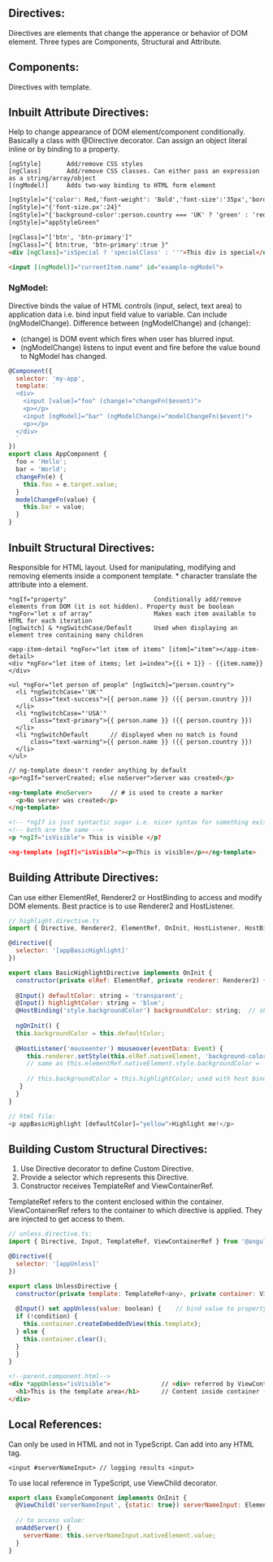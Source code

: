 ## Directives:
Directives are elements that change the apperance or behavior of DOM element. Three types are Components, Structural and Attribute.

## Components:
Directives with template. 

## Inbuilt Attribute Directives:
Help to change appearance of DOM element/component conditionally. Basically a class with @Directive decorator. Can assign an object literal inline or by binding to a property.
``` 
[ngStyle]       Add/remove CSS styles
[ngClass]       Add/remove CSS classes. Can either pass an expression as a string/array/object
[(ngModel)]     Adds two-way binding to HTML form element
```
```html
[ngStyle]="{'color': Red,'font-weight': 'Bold','font-size':'35px','borderBottom': borderStyle}"
[ngStyle]="{'font-size.px':24}"
[ngStyle]="{'background-color':person.country === 'UK' ? 'green' : 'red' }
[ngStyle]="appStyleGreen"

[ngClass]="['btn', 'btn-primary']"
[ngClass]="{ btn:true, 'btn-primary':true }"  
<div [ngClass]="isSpecial ? 'specialClass' : ''">This div is special</div>

<input [(ngModel)]="currentItem.name" id="example-ngModel">
```

### NgModel:
Directive binds the value of HTML controls (input, select, text area) to application data i.e. bind input field value to variable. Can include (ngModelChange). Difference between (ngModelChange) and (change):
- (change) is DOM event which fires when user has blurred input.
- (ngModelChange) listens to input event and fire before the value bound to NgModel has changed.

```javascript
@Component({
  selector: 'my-app',
  template: `
  <div>
    <input [value]="foo" (change)="changeFn($event)">
    <p></p>
    <input [ngModel]="bar" (ngModelChange)="modelChangeFn($event)">
    <p></p>
  </div>
  `
})
export class AppComponent {
  foo = 'Hello';
  bar = 'World';
  changeFn(e) {
    this.foo = e.target.value;
  }
  modelChangeFn(value) {
    this.bar = value;
  }
}
```


## Inbuilt Structural Directives:
Responsible for HTML layout. Used for manipulating, modifying and removing elements inside a component template. * character translate the attribute into a <ng-template> element.
  
```
*ngIf="property"                        Conditionally add/remove elements from DOM (it is not hidden). Property must be boolean
*ngFor="let x of array"                 Makes each item available to HTML for each iteration
[ngSwitch] & *ngSwitchCase/Default      Used when displaying an element tree containing many children

<app-item-detail *ngFor="let item of items" [item]="item"></app-item-detail>
<div *ngFor="let item of items; let i=index">{{i + 1}} - {{item.name}}</div>

<ul *ngFor="let person of people" [ngSwitch]="person.country"> 
  <li *ngSwitchCase="'UK'"
      class="text-success">{{ person.name }} ({{ person.country }})
  </li>
  <li *ngSwitchCase="'USA'"
      class="text-primary">{{ person.name }} ({{ person.country }})
  </li>
  <li *ngSwitchDefault      // displayed when no match is found
      class="text-warning">{{ person.name }} ({{ person.country }})
  </li>
</ul>
```
  
```html
// ng-template doesn't render anything by default 
<p>*ngIf="serverCreated; else noServer">Server was created</p>

<ng-template #noServer>     // # is used to create a marker
  <p>No server was created</p>
</ng-template>

<!-- *ngIf is just syntactic sugar i.e. nicer syntax for something existing -->
<!-- both are the same -->
<p *ngIf="isVisible"> This is visible </p?

<ng-template [ngIf]="isVisible"><p>This is visible</p></ng-template>
```

## Building Attribute Directives:
Can use either ElementRef, Renderer2 or HostBinding to access and modify DOM elements. Best practice is to use Renderer2 and HostListener.
```javascript
// highlight.directive.ts
import { Directive, Renderer2, ElementRef, OnInit, HostListener, HostBinding, Input } from '@angular/core';

@directive({
  selector: '[appBasicHighlight]'
})

export class BasicHighlightDirective implements OnInit {
  constructor(private elRef: ElementRef, private renderer: Renderer2) {}
  
  @Input() defaultColor: string = 'transparent';
  @Input() highlightColor: string = 'blue';
  @HostBinding('style.backgroundColor') backgroundColor: string;  // shortcut for renderer
  
  ngOnInit() {
  this.backgroundColor = this.defaultColor;
  
  @HostListener('mouseenter') mouseover(eventData: Event) {
     this.renderer.setStyle(this.elRef.nativeElement, 'background-color', 'green', false, false);
     // same as this.elementRef.nativeElement.style.backgroundColor = 'green'; not good way of acccessing element directly
     
     // this.backgroundColor = this.highlightColor; used with host binding
   }
  }
}

// html file:
<p appBasicHighlight [defaultColor]="yellow">Highlight me!</p>
```
## Building Custom Structural Directives:
1) Use Directive decorator to define Custom Directive.
2) Provide a selector which represents this Directive.
3) Constructor receives TemplateRef and ViewContainerRef.

TemplateRef refers to the content enclosed within the container.
ViewContainerRef refers to the container to which directive is applied. They are injected to get access to them.
```javascript
// unless.directive.ts:
import { Directive, Input, TemplateRef, ViewContainerRef } from '@angular/core';

@Directive({
  selector: '[appUnless]'
})

export class UnlessDirective {
  constructor(private template: TemplateRef<any>, private container: ViewContainerRef) {}
  
  @Input() set appUnless(value: boolean) {    // bind value to property appUnless using setter method
  if (!condition) {
    this.container.createEmbeddedView(this.template);
  } else {
    this.container.clear();
  }
  }
}
```
```html
<!--parent.component.html-->
<div *appUnless="isVisible">              // <div> referred by ViewContainerRef
  <h1>This is the template area</h1>      // Content inside container (<h1>) referred by TemplateRef
</div>
```

## Local References:
Can only be used in HTML and not in TypeScript. Can add into any HTML tag. 
```
<input #serverNameInput> // logging results <input>
```
To use local reference in TypeScript, use ViewChild decorator.
```javascript
export class ExampleComponent implements OnInit {
  @ViewChild('serverNameInput', {static: true}) serverNameInput: ElementRef;    // property
  
  // to access value:
  onAddServer() {
    serverName: this.serverNameInput.nativeElement.value;
  }
}
```
